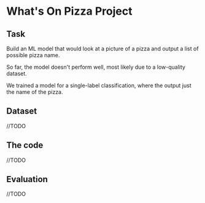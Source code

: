 # What's On Pizza Project

## Task

Build an ML model that would look at a picture of a pizza and output a list of possible pizza name.

So far, the model doesn't perform well, most likely due to a low-quality dataset.

We trained a model for a single-label classification, where the output just the name of the pizza.


## Dataset

//TODO
## The code

//TODO

## Evaluation
//TODO
